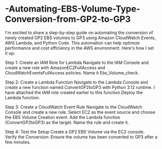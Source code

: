 # -Automating-EBS-Volume-Type-Conversion-from-GP2-to-GP3
I'm excited to share a step-by-step guide on automating the conversion of newly created GP2 EBS volumes to GP3 using Amazon CloudWatch Events, AWS Lambda, and Python Code. This automation can help optimize performance and cost efficiency in the AWS environment. Here's how I set it up:

Step 1: Create an IAM Role for Lambda
Navigate to the IAM Console and create a new role with AmazonEC2FullAccess and CloudWatchEventsFullAccess policies. Name it Ebs_Volume_check.

Step 2: Create a Lambda Function
Navigate to the Lambda Console and create a new function named ConvertGP2toGP3 with Python 3.12 runtime.
I have attached the IAM role created earlier to this function
Deploy the Lambda function.

Step 3: Create a CloudWatch Event Rule
Navigate to the CloudWatch Console and create a new rule.
Select EC2 as the event source and choose the EBS Volume Creation event.
Add the Lambda function (ConvertGP2toGP3) as the target.
Name the rule and create it.

Step 4: Test the Setup
Create a GP2 EBS Volume via the EC2 console.
Verify the Conversion: Ensure the volume has been converted to GP3 after a few minutes.
